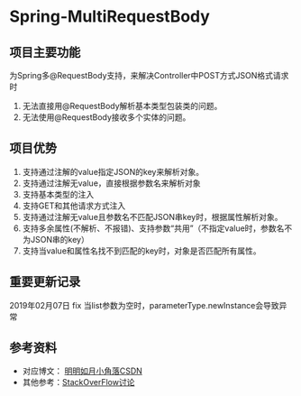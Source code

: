 # Spring-MultiRequestBody
## 项目主要功能
为Spring多@RequestBody支持，来解决Controller中POST方式JSON格式请求时
1. 无法直接用@RequestBody解析基本类型包装类的问题。
2. 无法使用@RequestBody接收多个实体的问题。

## 项目优势
1. 支持通过注解的value指定JSON的key来解析对象。
2. 支持通过注解无value，直接根据参数名来解析对象
3. 支持基本类型的注入
4. 支持GET和其他请求方式注入
5. 支持通过注解无value且参数名不匹配JSON串key时，根据属性解析对象。
6. 支持多余属性(不解析、不报错)、支持参数“共用”（不指定value时，参数名不为JSON串的key）
7. 支持当value和属性名找不到匹配的key时，对象是否匹配所有属性。

## 重要更新记录
2019年02月07日  fix 当list参数为空时，parameterType.newInstance会导致异常


## 参考资料
* 对应博文： [明明如月小角落CSDN](https://blog.csdn.net/w605283073/article/details/82119284)
* 其他参考：[StackOverFlow讨论](https://stackoverflow.com/questions/12893566/passing-multiple-variables-in-requestbody-to-a-spring-mvc-controller-using-ajax)


